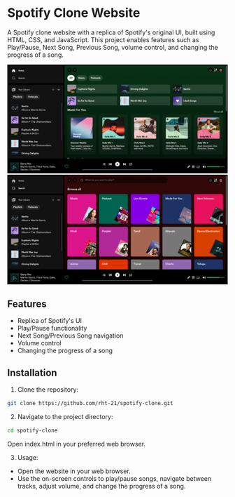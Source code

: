 # Spotify Clone Website

A Spotify clone website with a replica of Spotify's original UI, built using HTML, CSS, and JavaScript. This project enables features such as Play/Pause, Next Song, Previous Song, volume control, and changing the progress of a song.

![Screenshot](screenshot-1.png)
![Screenshot](screenshot-2.png)

## Features

- Replica of Spotify's UI
- Play/Pause functionality
- Next Song/Previous Song navigation
- Volume control
- Changing the progress of a song

## Installation

1. Clone the repository:

```bash
git clone https://github.com/rht-21/spotify-clone.git
```

2. Navigate to the project directory:

```bash
cd spotify-clone
```

Open index.html in your preferred web browser.

3. Usage:

- Open the website in your web browser.
- Use the on-screen controls to play/pause songs, navigate between tracks, adjust volume, and change the progress of a song.
